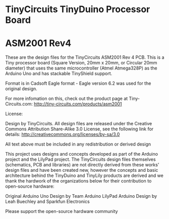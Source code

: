 # TinyCircuits TinyDuino Processor Board
# ASM2001 Rev4

These are the design files for the TinyCircuits ASM2001 Rev 4 PCB.  This is a Tiny processor board (Square Version, 20mm x 20mm, or Circular 20mm diameter) that uses the same microcontroller (Atmel Atmega328P) as the Arduino Uno and has stackable TinyShield support.  

Format is in Cadsoft Eagle format - Eagle version 6.2 was used for the original design.

For more infomation on this, check out the product page at Tiny-Circuits.com:  http://tiny-circuits.com/products/asm2001


License:

Design by TinyCircuits.
All design files are released under the Creative Commons Attribution Share-Alike 3.0 License, see the following link for details: http://creativecommons.org/licenses/by-sa/3.0

All text above must be included in any redistribution or derived design

This project uses designs and concepts developed as part of the Arduino project and the LilyPad project.  The TinyCircuits design files themselves (schematics, PCB and libraries) are not directly derived from these works' design files and have been created new, however the concepts and basic architecture behind the TinyDuino and TinyLily products are derived and we thank the hardwork of the organizations below for their contribution to open-source hardware:

Original Arduino Uno Design by Team Arduino
LilyPad Arduino Design by Leah Buechley and Sparkfun Electronics

Please support the open-source hardware community 
